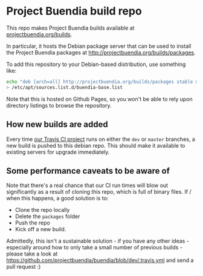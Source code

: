 # Project Buendia build repo
This repo makes Project Buendia builds available at [projectbuendia.org/builds](http://projectbuendia.org/builds).

In particular, it hosts the Debian package server that can be used to install the Project Buendia
packages at http://projectbuendia.org/builds/packages.

To add this repository to your Debian-based distribution, use something like:

```sh
echo "deb [arch=all] http://projectbuendia.org/builds/packages stable main" \
> /etc/apt/sources.list.d/buendia-base.list
```

Note that this is hosted on Github Pages, so you won't be able to rely upon directory listings to
browse the repository.

## How new builds are added

Every time [our Travis CI project](https://travis-ci.org/projectbuendia/buendia) runs on either the
`dev` or `master` branches, a new build is pushed to this debian repo. This should make it available
to existing servers for upgrade immediately.

## Some performance caveats to be aware of

Note that there's a real chance that our CI run times will blow out significantly as a result of
cloning this repo, which is full of binary files. If / when this happens, a good solution is to:

- Clone the repo locally
- Delete the `packages` folder
- Push the repo
- Kick off a new build.

Admittedly, this isn't a sustainable solution - if you have any other ideas - especially around how to only take a small number of previous builds - please take a look at
https://github.com/projectbuendia/buendia/blob/dev/.travis.yml and send a pull request :)
